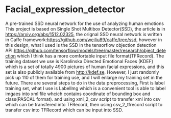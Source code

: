 # Facial_expression_detector
A pre-trained SSD neural network for the use of analyzing human emotions
This project is based on Single Shot Multibox Detector(SSD), the article is in https://arxiv.org/abs/1512.02325, the orignal SSD neural network is written in Caffe framework:https://github.com/weiliu89/caffe/tree/ssd, however in this design, what I used is the SSD in the tensorflow objection detection API:https://github.com/tensorflow/models/tree/master/research/object_detection which I think has a more comfortable input file format(TFRecord).
The training dataset we use is Karolinska Directed Emotional Faces (KDEF) which is a set of totally 4900 pictures of human facial expressions, and this set is also publicly available from http://kdef.se. However, I just randomly pick up 110 of them for training use, and I will enlarge my training set in the future.
There are several steps to do in the data preprocessing, First is label training set, what I use is LabelImg which is a convenient tool is able to label imgaes into xml file whcich contains coordinate of bounding box and class(PASCAL format). and using xml_2_csv script to transfer xml into csv which can be transfered into TFRecord, then using csv_2_tfrecord script to transfer csv into TFRecord which can be input into SSD.
